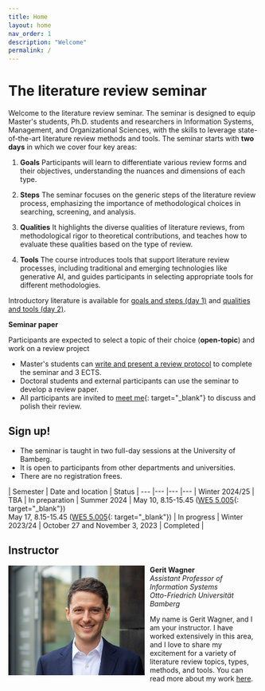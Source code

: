 ```yaml
---
title: Home
layout: home
nav_order: 1
description: "Welcome"
permalink: /
---
```


# The literature review seminar

Welcome to the literature review seminar.
The seminar is designed to equip Master's students, Ph.D. students and researchers in Information Systems, Management, and Organizational Sciences, with the skills to leverage state-of-the-art literature review methods and tools.
The seminar starts with **two days** in which we cover four key areas:

1. **Goals** Participants will learn to differentiate various review forms and their objectives, understanding the nuances and dimensions of each type.

2. **Steps** The seminar focuses on the generic steps of the literature review process, emphasizing the importance of methodological choices in searching, screening, and analysis.

3. **Qualities** It highlights the diverse qualities of literature reviews, from methodological rigor to theoretical contributions, and teaches how to evaluate these qualities based on the type of review.

4. **Tools** The course introduces tools that support literature review processes, including traditional and emerging technologies like generative AI, and guides participants in selecting appropriate tools for different methodologies.

Introductory literature is available for [goals and steps (day 1)](docs/day_1.html) and [qualities and tools (day 2)](docs/day_2.html).

<!-- 
We will cover the following contents:

**Day 1**

- Distinguish the different goals and types of literature reviews
- Understand the steps fo the process

**Day 2**

- Appreciate the qualities of a good review paper
- Familiarize with the available research software
-->

**Seminar paper**

Participants are expected to select a topic of their choice (**open-topic**) and work on a review project

- Master's students can [write and present a review protocol](docs/protocol.html) to complete the seminar and 3 ECTS.
- Doctoral students and external participants can use the seminar to develop a review paper.
- All participants are invited to [meet me](https://calendly.com/gerit-wagner/30min){: target="_blank"} to discuss and polish their review.

## Sign up!

- The seminar is taught in two full-day sessions at the University of Bamberg.
- It is open to participants from other departments and universities.
- There are no registration frees.

| Semester | Date and location | Status |
--- |--- |--- |--- |
Winter 2024/25 | TBA | In preparation |
Summer 2024 | May 10, 8.15-15.45 ([WE5 5.005](https://www.openstreetmap.org/?mlat=49.90306&mlon=10.86963#map=17/49.90306/10.86963){: target="_blank"})<br>May 17, 8.15-15.45 ([WE5 5.005](https://www.openstreetmap.org/?mlat=49.90306&mlon=10.86963#map=17/49.90306/10.6963){: target="_blank"}) | In progress |
Winter 2023/24 | October 27 and November 3, 2023 | Completed |

<!-- [Register](mailto:gerit.wagner@uni-bamberg.de) -->

## Instructor

<img src="assets/gerit_wagner.jpg" alt="Gerit Wagner (Foto: Tim Kipphan)" style="height: 220px; float: left; padding-right: 10px;">

**Gerit Wagner**  
*Assistant Professor of Information Systems*  
*Otto-Friedrich Universität Bamberg*

My name is Gerit Wagner, and I am your instructor. I have worked extensively in this area, and I love to share my excitement for a variety of literature review topics, types, methods, and tools.
You can read more about my work [here](docs/instructor.html).

<br style="clear:both">

<!-- 
slides
resources and links
instructor

TBD: include a picture?
TODO : make group fotos and publish

objectives: mention tools and open synthesis?
-->

